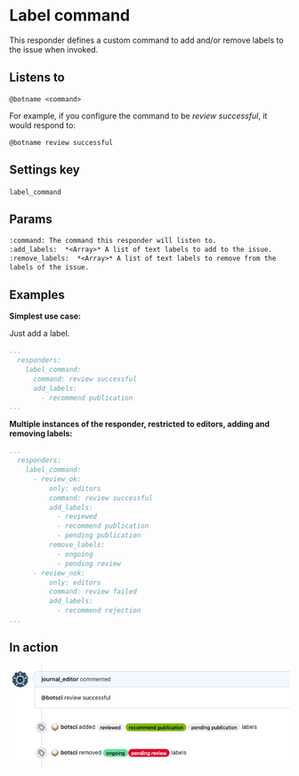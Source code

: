 Label command
=============

This responder defines a custom command to add and/or remove labels to the issue when invoked.

## Listens to

```
@botname <command>
```

For example, if you configure the command to be _review successful_, it would respond to:
```
@botname review successful
```

## Settings key

`label_command`

## Params
```eval_rst
:command: The command this responder will listen to.
:add_labels:  *<Array>* A list of text labels to add to the issue.
:remove_labels:  *<Array>* A list of text labels to remove from the labels of the issue.
```

## Examples

**Simplest use case:**

Just add a label.

```yaml
...
  responders:
    label_command:
      command: review successful
      add_labels:
        - recommend publication
...
```

**Multiple instances of the responder, restricted to editors, adding and removing labels:**
```yaml
...
  responders:
    label_command:
      - review_ok:
          only: editors
          command: review successful
          add_labels:
            - reviewed
            - recommend publication
            - pending publication
          remove_labels:
            - ongoing
            - pending review
      - review_nok:
          only: editors
          command: review failed
          add_labels:
            - recommend rejection
...
```

## In action

![](../images/responders/label_command.png "Label command responder in action")
